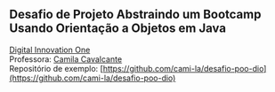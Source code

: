 ## Desafio de Projeto Abstraindo um Bootcamp Usando Orientação a Objetos em Java
[Digital Innovation One](https://dio.me)  
Professora: [Camila Cavalcante](https://www.linkedin.com/in/cami-la/)  
Repositório de exemplo: [https://github.com/cami-la/desafio-poo-dio](https://github.com/cami-la/desafio-poo-dio)
